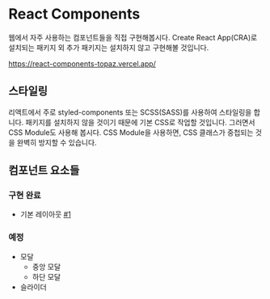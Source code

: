 # React Components

웹에서 자주 사용하는 컴포넌트들을 직접 구현해봅시다.
Create React App(CRA)로 설치되는 패키지 외 추가 패키지는 설치하지 않고 구현해볼 것입니다.

https://react-components-topaz.vercel.app/

## 스타일링

리액트에서 주로 styled-components 또는 SCSS(SASS)를 사용하여 스타일링을 합니다. 패키지를 설치하지 않을 것이기 때문에 기본 CSS로 작업할 것입니다. 그러면서 CSS Module도 사용해 봅시다. CSS Module을 사용하면, CSS 클래스가 중첩되는 것을 완벽히 방지할 수 있습니다.

## 컴포넌트 요소들

### 구현 완료

- 기본 레이아웃 [#1](https://github.com/yeongsbook/react-components/issues/1)

### 예정

- 모달
  - 중앙 모달
  - 하단 모달
- 슬라이더
